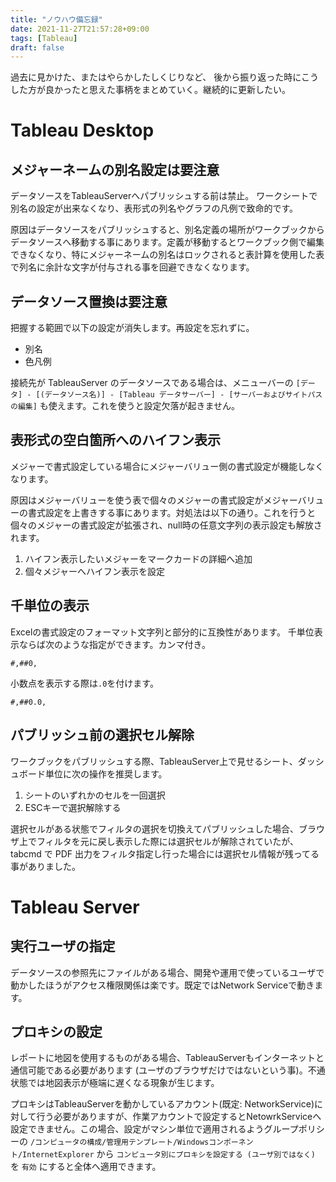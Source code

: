 ```yaml
---
title: "ノウハウ備忘録"
date: 2021-11-27T21:57:28+09:00
tags: [Tableau]
draft: false
---
```

過去に見かけた、またはやらかしたしくじりなど、
後から振り返った時にこうした方が良かったと思えた事柄をまとめていく。継続的に更新したい。

# Tableau Desktop
## メジャーネームの別名設定は要注意
データソースをTableauServerへパブリッシュする前は禁止。
ワークシートで別名の設定が出来なくなり、表形式の列名やグラフの凡例で致命的です。

原因はデータソースをパブリッシュすると、別名定義の場所がワークブックからデータソースへ移動する事にあります。定義が移動するとワークブック側で編集できなくなり、特にメジャーネームの別名はロックされると表計算を使用した表で列名に余計な文字が付与される事を回避できなくなります。

## データソース置換は要注意
把握する範囲で以下の設定が消失します。再設定を忘れずに。

* 別名
* 色凡例

接続先が TableauServer のデータソースである場合は、メニューバーの `[データ] - [(データソース名)] - [Tableau データサーバー] - [サーバーおよびサイトパスの編集]` も使えます。これを使うと設定欠落が起きません。

## 表形式の空白箇所へのハイフン表示
メジャーで書式設定している場合にメジャーバリュー側の書式設定が機能しなくなります。

原因はメジャーバリューを使う表で個々のメジャーの書式設定がメジャーバリューの書式設定を上書きする事にあります。対処法は以下の通り。これを行うと個々のメジャーの書式設定が拡張され、null時の任意文字列の表示設定も解放されます。

1. ハイフン表示したいメジャーをマークカードの詳細へ追加
2. 個々メジャーへハイフン表示を設定

## 千単位の表示
Excelの書式設定のフォーマット文字列と部分的に互換性があります。
千単位表示ならば次のような指定ができます。カンマ付き。

```
#,##0,
```

小数点を表示する際は`.0`を付けます。

```
#,##0.0,
```

## パブリッシュ前の選択セル解除
ワークブックをパブリッシュする際、TableauServer上で見せるシート、ダッシュボード単位に次の操作を推奨します。

1. シートのいずれかのセルを一回選択
2. ESCキーで選択解除する

選択セルがある状態でフィルタの選択を切換えてパブリッシュした場合、ブラウザ上でフィルタを元に戻し表示した際には選択セルが解除されていたが、tabcmd で PDF 出力をフィルタ指定し行った場合には選択セル情報が残ってる事がありました。

# Tableau Server

## 実行ユーザの指定
データソースの参照先にファイルがある場合、開発や運用で使っているユーザで動かしたほうがアクセス権限関係は楽です。既定ではNetwork Serviceで動きます。

## プロキシの設定
レポートに地図を使用するものがある場合、TableauServerもインターネットと通信可能である必要があります (ユーザのブラウザだけではないという事)。不通状態では地図表示が極端に遅くなる現象が生じます。

プロキシはTableauServerを動かしているアカウント(既定: NetworkService)に対して行う必要がありますが、作業アカウントで設定するとNetowrkServiceへ設定できません。この場合、設定がマシン単位で適用されるようグループポリシーの `/コンピュータの構成/管理用テンプレート/Windowsコンポーネント/InternetExplorer` から `コンピュータ別にプロキシを設定する (ユーザ別ではなく)` を `有効` にすると全体へ適用できます。
